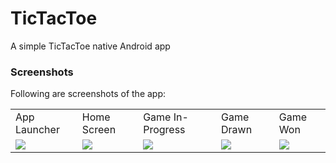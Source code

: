 # TicTacToe
A simple TicTacToe native Android app

### Screenshots
Following are screenshots of the app:

<table>
  <tr>
    <td>
      App Launcher
    </td>
    <td>
      Home Screen
    </td>
    <td>
      Game In-Progress
    </td>
    <td>
      Game Drawn
    </td>
    <td>
      Game Won
    </td>
  </tr>
  <tr>
    <td>
      <img src='http://imgur.com/r8hWZyo.png'  >
    </td>
      <td>
      <img src='http://imgur.com/MfhPxpk.png'  >
    </td>
    <td>
      <img src='http://imgur.com/8PjxquD.png' >
    </td>
    <td>
      <img src='http://imgur.com/rEtYav8.png' >
    </td>
    <td>
      <img src='http://imgur.com/dHNU2qO.png' >
    </td>
  </tr>
</table>



